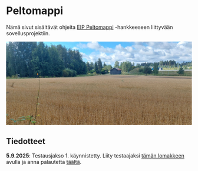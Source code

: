 # Peltomappi
Nämä sivut sisältävät ohjeita [EIP Peltomappi](https://maaseutuverkosto.fi/hankkeet/eip-peltomappi-uusi-sovellus-maaperan-kasvukunnon-seuraamiseen-ja-kehittamiseen) -hankkeeseen liittyvään sovellusprojektiin.

![](img/1000037817.jpg)

## **Tiedotteet**

**5.9.2025**: Testausjakso 1. käynnistetty. Liity testaajaksi [tämän lomakkeen](https://docs.google.com/forms/d/e/1FAIpQLSeAPgEiIDn2D_Hrg1yzTanvjEgphKVZP7P2BrJzVnxL9cLgyg/viewform) avulla ja anna palautetta [täältä](http://localhost:8000/eip-peltomappi/palaute.html).




